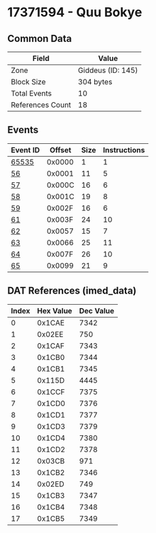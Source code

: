 # 17371594 - Quu Bokye

## Common Data

| Field            | Value             |
|------------------|-------------------|
| Zone             | Giddeus (ID: 145) |
| Block Size       | 304 bytes         |
| Total Events     | 10                |
| References Count | 18                |

## Events

| Event ID            | Offset   |   Size |   Instructions |
|---------------------|----------|--------|----------------|
| [65535](./65535.md) | 0x0000   |      1 |              1 |
| [56](./56.md)       | 0x0001   |     11 |              5 |
| [57](./57.md)       | 0x000C   |     16 |              6 |
| [58](./58.md)       | 0x001C   |     19 |              8 |
| [59](./59.md)       | 0x002F   |     16 |              6 |
| [61](./61.md)       | 0x003F   |     24 |             10 |
| [62](./62.md)       | 0x0057   |     15 |              7 |
| [63](./63.md)       | 0x0066   |     25 |             11 |
| [64](./64.md)       | 0x007F   |     26 |             10 |
| [65](./65.md)       | 0x0099   |     21 |              9 |

## DAT References (imed_data)

|   Index | Hex Value   |   Dec Value |
|---------|-------------|-------------|
|       0 | 0x1CAE      |        7342 |
|       1 | 0x02EE      |         750 |
|       2 | 0x1CAF      |        7343 |
|       3 | 0x1CB0      |        7344 |
|       4 | 0x1CB1      |        7345 |
|       5 | 0x115D      |        4445 |
|       6 | 0x1CCF      |        7375 |
|       7 | 0x1CD0      |        7376 |
|       8 | 0x1CD1      |        7377 |
|       9 | 0x1CD3      |        7379 |
|      10 | 0x1CD4      |        7380 |
|      11 | 0x1CD2      |        7378 |
|      12 | 0x03CB      |         971 |
|      13 | 0x1CB2      |        7346 |
|      14 | 0x02ED      |         749 |
|      15 | 0x1CB3      |        7347 |
|      16 | 0x1CB4      |        7348 |
|      17 | 0x1CB5      |        7349 |
